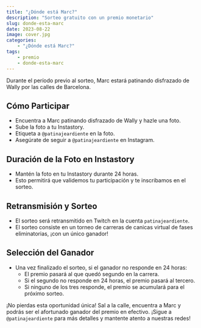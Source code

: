 ```yaml
---
title: "¿Dónde está Marc?"
description: "Sorteo gratuito con un premio monetario"
slug: donde-esta-marc
date: 2023-08-22
image: cover.jpg
categories:
    - "¿Dónde está Marc?"
tags:
    - premio
    - donde-esta-marc
---
```


Durante el período previo al sorteo, Marc estará patinando disfrazado de Wally por las calles de Barcelona.

## Cómo Participar

- Encuentra a Marc patinando disfrazado de Wally y hazle una foto.
- Sube la foto a tu Instastory.
- Etiqueta a `@patinajeardiente` en la foto.
- Asegúrate de seguir a `@patinajeardiente` en Instagram.

## Duración de la Foto en Instastory

- Mantén la foto en tu Instastory durante 24 horas.
- Esto permitirá que validemos tu participación y te inscribamos en el sorteo.

## Retransmisión y Sorteo

- El sorteo será retransmitido en Twitch en la cuenta `patinajeardiente`.
- El sorteo consiste en un torneo de carreras de canicas virtual de fases eliminatorias, ¡con un único ganador!

## Selección del Ganador

- Una vez finalizado el sorteo, si el ganador no responde en 24 horas:
  - El premio pasará al que quedó segundo en la carrera.
  - Si el segundo no responde en 24 horas, el premio pasará al tercero.
  - Si ninguno de los tres responde, el premio se acumulará para el próximo sorteo.

¡No pierdas esta oportunidad única! Sal a la calle, encuentra a Marc y podrás ser el afortunado ganador del premio en efectivo. ¡Sigue a `@patinajeardiente` para más detalles y mantente atento a nuestras redes!